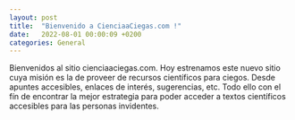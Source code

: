 ```yaml
---
layout: post
title:  "Bienvenido a CienciaaCiegas.com !"
date:   2022-08-01 00:00:09 +0200
categories: General
---
```

Bienvenidos al sitio cienciaaciegas.com. Hoy estrenamos este nuevo sitio cuya misión es la de proveer de recursos científicos para ciegos. Desde apuntes accesibles, enlaces de interés, sugerencias, etc. Todo ello con el fín de encontrar la mejor estrategia para poder acceder a textos científicos accesibles para las personas invidentes.
